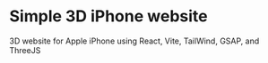 # Simple 3D iPhone website
3D website for Apple iPhone using React, Vite, TailWind, GSAP, and ThreeJS

